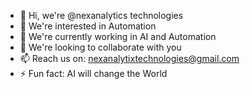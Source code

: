 - 👋 Hi, we're @nexanalytics technologies
- 👀 We're interested in Automation
- 🌱 We're currently working in AI and Automation
- 💞️ We're looking to collaborate with you
- 📫 Reach us on: nexanalytixtechnologies@gmail.com
- ⚡ Fun fact: AI will change the World
